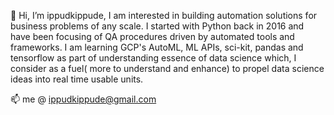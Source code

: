 👋 Hi, I’m ippudkippude, I am interested in building automation solutions for business problems of any scale.
I started with Python back in 2016 and have been focusing of QA procedures driven by automated tools and frameworks. I am learning GCP's AutoML, ML APIs, sci-kit, pandas and tensorflow as part of understanding essence of data science which,
I consider as a fuel( more to understand and enhance) to propel data science ideas into real time usable units.

 📫 me @ ippudkippude@gmail.com

